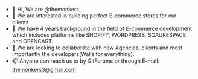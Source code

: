 - 👋 Hi, We are @themonkers
- 👀 We are interested in building perfect E-commerce stores for our clients
- 🌱 We have 4 years background in the field of E-commerce development which includes platforms like SHOPIFY, WORDPRESS, SQAURESPACE and OPENCART.
- 💞️ We are looking to collaborate with new Agencies, clients and most importantly the developers(Walls for everything).
- 📫 Anyone can reach us to by GitForums or through E-mail: themonkers3@gmail.com
